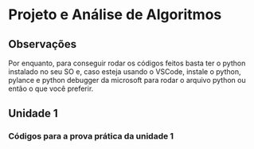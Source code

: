 # Projeto e Análise de Algoritmos

## Observações
Por enquanto, para conseguir rodar os códigos feitos basta ter o python instalado no seu SO e, caso esteja usando o VSCode, instale o python, pylance e python debugger da microsoft para rodar o arquivo python ou então o que você preferir.

## Unidade 1

### Códigos para a prova prática da unidade 1